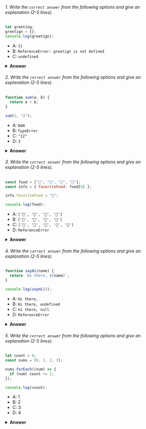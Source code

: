 

###### 1. Write the `correct answer` from the following options and give an explanation (2-5 lines).

```javascript
let greeting;
greetign = {};
console.log(greetign);
```

- A: `{}`
- B: `ReferenceError: greetign is not defined`
- C: `undefined`

<details><summary><b>Answer</b></summary>
<p>

#### Answer: 
The correct answer is B: ReferenceError: greetign is not defined. 

<i>There's a typographical error in the variable name. You declared the variable as greeting, but you assigned an empty object to a different variable called greetign. JavaScript is case-sensitive, so greeting and greetign are treated as two different variables.</i>

</p>
</details>

###### 2. Write the `correct answer` from the following options and give an explanation (2-5 lines).

```javascript
function sum(a, b) {
  return a + b;
}

sum(1, "2");
```

- A: `NaN`
- B: `TypeError`
- C: `"12"`
- D: `3`

<details><summary><b>Answer</b></summary>
<p>

#### Answer:
The correct answer is D: `3`.

<i>the sum function takes two parameters a and b and returns their sum. When you call sum(1, "2"), JavaScript will attempt to perform type coercion and convert the string "2" to a number so that it can be added to `1`. The result is `3`, which is the sum of `1` and `2`.</i>

</p>
</details>

###### 3. Write the `correct answer` from the following options and give an explanation (2-5 lines).

```javascript
const food = ["🍕", "🍫", "🥑", "🍔"];
const info = { favoriteFood: food[0] };

info.favoriteFood = "🍝";

console.log(food);
```

- A: `['🍕', '🍫', '🥑', '🍔']`
- B: `['🍝', '🍫', '🥑', '🍔']`
- C: `['🍝', '🍕', '🍫', '🥑', '🍔']`
- D: `ReferenceError`

<details><summary><b>Answer</b></summary>
<p>

#### Answer: 
The correct answer is A: ['🍕', '🍫', '🥑', '🍔'].

<i> create an array food containing emoji elements, and then you create an object info with a property favoriteFood set to the first element of the food array, which is "🍕".

Later in the code, you reassign the info.favoriteFood property to "🍝". However, this reassignment does not affect the original food array. Therefore, when you log food, it remains unchanged, and the output will be ['🍕', '🍫', '🥑', '🍔'].





</i>

</p>
</details>

###### 4. Write the `correct answer` from the following options and give an explanation (2-5 lines).

```javascript
function sayHi(name) {
  return `Hi there, ${name}`;
}

console.log(sayHi());
```

- A: `Hi there,`
- B: `Hi there, undefined`
- C: `Hi there, null`
- D: `ReferenceError`

<details><summary><b>Answer</b></summary>
<p>

#### Answer:
The correct answer is B: Hi there, undefined.

<i>the sayHi function expects a name parameter, but when you call sayHi(), you do not pass any argument. In JavaScript, when a function parameter is not provided with a value, it defaults to undefined. Therefore, the function returns "Hi there, undefined" because the name parameter is undefined in this case.</i>

</p>
</details>

###### 5. Write the `correct answer` from the following options and give an explanation (2-5 lines).

```javascript
let count = 0;
const nums = [0, 1, 2, 3];

nums.forEach((num) => {
  if (num) count += 1;
});

console.log(count);
```

- A: 1
- B: 2
- C: 3
- D: 4

<details><summary><b>Answer</b></summary>
<p>

#### Answer: 
The correct answer is C: 3.

<i>you have an array nums containing four elements: [0, 1, 2, 3]. You then use the forEach method to iterate over each element in the array and increment the count variable by 1 if the current element (num) is considered truthy.</i>

</p>
</details>
